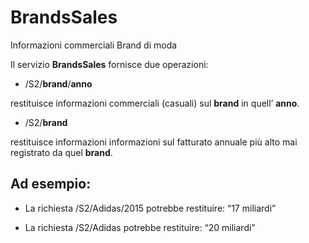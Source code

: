 # BrandsSales

Informazioni commerciali Brand di moda

Il servizio **BrandsSales** fornisce due operazioni:

*   /S2/**brand**/**anno**

restituisce informazioni commerciali (casuali) sul **brand** in quell’ **anno**.

*   /S2/**brand**

restituisce informazioni informazioni sul fatturato annuale più alto mai registrato da quel **brand**.

## Ad esempio:

* La richiesta /S2/Adidas/2015 potrebbe restituire: “17 miliardi”

* La richiesta /S2/Adidas potrebbe restituire:  “20 miliardi”
